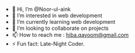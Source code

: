 - 👋 Hi, I’m @Noor-ul-aink
- 👀 I’m interested in web development
- 🌱 I’m currently learning web development
- 💞️ I’m looking to collaborate on projects
- 📫 How to reach me : hiba.qayoom@gmail.com
- ⚡ Fun fact: Late-Night Coder.

<!---
Noor-ul-aink/Noor-ul-aink is a ✨ special ✨ repository because its `README.md` (this file) appears on your GitHub profile.
You can click the Preview link to take a look at your changes.
--->
